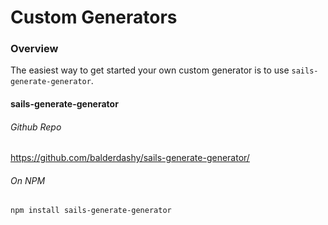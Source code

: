 # Custom Generators
### Overview

The easiest way to get started your own custom generator is to use `sails-generate-generator`.

#### sails-generate-generator
###### Github Repo
https://github.com/balderdashy/sails-generate-generator/

###### On NPM

`npm install sails-generate-generator`



<docmeta name="displayName" value="Custom Generators">
